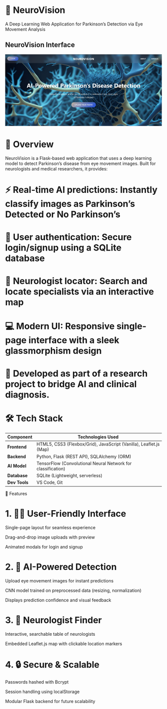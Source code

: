 # 🧠 NeuroVision

A Deep Learning Web Application for Parkinson’s Detection via Eye Movement Analysis

## NeuroVision Interface
![NeuroVision Hero Section](./hero%20section.png)

# 🌟 Overview
NeuroVision is a Flask-based web application that uses a deep learning model to detect Parkinson’s disease from eye movement images. Built for neurologists and medical researchers, it provides:

# ⚡ Real-time AI predictions: Instantly classify images as Parkinson’s Detected or No Parkinson’s

# 🔐 User authentication: Secure login/signup using a SQLite database

# 🧭 Neurologist locator: Search and locate specialists via an interactive map

# 💻 Modern UI: Responsive single-page interface with a sleek glassmorphism design

# 🔬 Developed as part of a research project to bridge AI and clinical diagnosis.


# 🛠️ Tech Stack
| Component     | Technologies Used                                                  |
| ------------- | ------------------------------------------------------------------ |
| **Frontend**  | HTML5, CSS3 (Flexbox/Grid), JavaScript (Vanilla), Leaflet.js (Map) |
| **Backend**   | Python, Flask (REST API), SQLAlchemy (ORM)                         |
| **AI Model**  | TensorFlow (Convolutional Neural Network for classification)       |
| **Database**  | SQLite (Lightweight, serverless)                                   |
| **Dev Tools** | VS Code, Git                                                       |




🚀 Features
# 1. 🧑‍💻 User-Friendly Interface
Single-page layout for seamless experience

Drag-and-drop image uploads with preview

Animated modals for login and signup

# 2. 🤖 AI-Powered Detection
Upload eye movement images for instant predictions

CNN model trained on preprocessed data (resizing, normalization)

Displays prediction confidence and visual feedback

# 3. 🧭 Neurologist Finder
Interactive, searchable table of neurologists

Embedded Leaflet.js map with clickable location markers

# 4. 🔒 Secure & Scalable
Passwords hashed with Bcrypt

Session handling using localStorage

Modular Flask backend for future scalability

